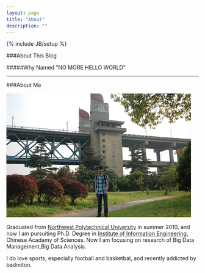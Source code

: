 ```yaml
---
layout: page
title: "About"
description: ""
---
```

{% include JB/setup %}

###About This Blog

#####Why Named "NO MORE HELLO WORLD"


-----


###About Me

<img src ="/assets/images/figure.jpg"/>



      
      

Graduated from [Northwest Polytechnical University](http://www.nwpu.edu.cn) in summer 2010, 
and now I am pursuiting Ph.D. Degree in 
[Institute of Information Engineering](http://www.iie.ac.cn), Chinese Acadamy of Sciences.
Now I am focusing on research of Big Data Management,Big Data Analysis.


I do love sports, especially football and basketbal, and recently addicted by badmiton.
